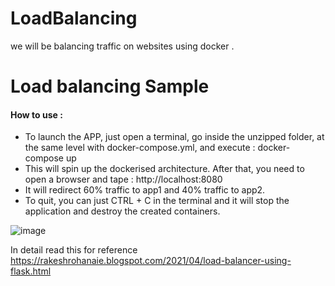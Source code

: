 # LoadBalancing
we will be balancing traffic on websites using docker .
 # Load balancing Sample

 #### How to use :
 - To launch the APP, just open a terminal, go inside the unzipped folder, at the same level with docker-compose.yml, and execute : docker-compose up
 - This will spin up the dockerised architecture. After that, you need to open a browser and tape : http://localhost:8080
 - It will redirect 60% traffic to app1 and 40% traffic to app2.
 - To quit, you can just CTRL + C in the terminal and it will stop the application and destroy the created containers.
 
 ![image](https://user-images.githubusercontent.com/66308480/211307024-39f732a3-0dbc-4dca-954d-731411d12f6b.png)

 
In detail read this for reference
https://rakeshrohanaie.blogspot.com/2021/04/load-balancer-using-flask.html
